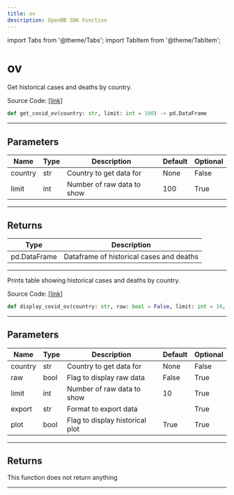 ```yaml
---
title: ov
description: OpenBB SDK Function
---
```


import Tabs from '@theme/Tabs'; import TabItem from '@theme/TabItem';

# ov

<Tabs>
<TabItem value="model" label="Model" default>

Get historical cases and deaths by country.

Source Code:
[[link](https://github.com/OpenBB-finance/OpenBBTerminal/tree/main/openbb_terminal/alternative/covid/covid_model.py#L105)]

```python
def get_covid_ov(country: str, limit: int = 100) -> pd.DataFrame
```

---

## Parameters

| Name    | Type | Description                | Default | Optional |
| ------- | ---- | -------------------------- | ------- | -------- |
| country | str  | Country to get data for    | None    | False    |
| limit   | int  | Number of raw data to show | 100     | True     |

---

## Returns

| Type         | Description                              |
| ------------ | ---------------------------------------- |
| pd.DataFrame | Dataframe of historical cases and deaths |

---

</TabItem>
<TabItem value="view" label="View">

Prints table showing historical cases and deaths by country.

Source Code:
[[link](https://github.com/OpenBB-finance/OpenBBTerminal/tree/main/openbb_terminal/alternative/covid/covid_view.py#L131)]

```python
def display_covid_ov(country: str, raw: bool = False, limit: int = 10, export: str = "", plot: bool = True) -> None
```

---

## Parameters

| Name    | Type | Description                     | Default | Optional |
| ------- | ---- | ------------------------------- | ------- | -------- |
| country | str  | Country to get data for         | None    | False    |
| raw     | bool | Flag to display raw data        | False   | True     |
| limit   | int  | Number of raw data to show      | 10      | True     |
| export  | str  | Format to export data           |         | True     |
| plot    | bool | Flag to display historical plot | True    | True     |

---

## Returns

This function does not return anything

---

</TabItem>
</Tabs>
